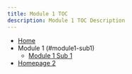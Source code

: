 ```yaml
---
title: Module 1 TOC
description: Module 1 TOC Description
---
```


- [Home](/module1/home)
- Module 1 (#module1-sub1)
    - [Module 1 Sub 1](/module1/module1-sub1/module1-sub1)
- [Homepage 2](/module1/module2)
